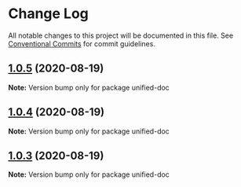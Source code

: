 # Change Log

All notable changes to this project will be documented in this file.
See [Conventional Commits](https://conventionalcommits.org) for commit guidelines.

## [1.0.5](https://github.com/unified-doc/unified-doc/tree/main/packages/unified-doc/compare/unified-doc@1.0.2...unified-doc@1.0.5) (2020-08-19)

**Note:** Version bump only for package unified-doc





## [1.0.4](https://github.com/unified-doc/unified-doc/tree/main/packages/unified-doc/compare/unified-doc@1.0.3...unified-doc@1.0.4) (2020-08-19)

**Note:** Version bump only for package unified-doc





## [1.0.3](https://github.com/unified-doc/unified-doc/tree/main/packages/unified-doc/compare/unified-doc@1.0.2...unified-doc@1.0.3) (2020-08-19)

**Note:** Version bump only for package unified-doc
